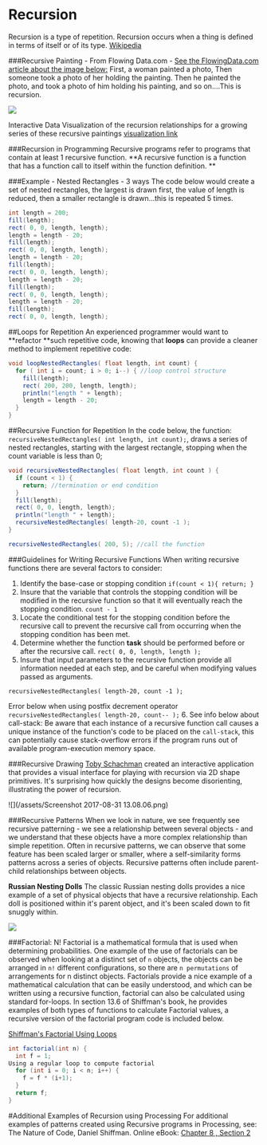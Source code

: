 # Recursion

Recursion is a type of repetition. Recursion occurs when a thing is defined in terms of itself or of its type.    [Wikipedia](https://en.wikipedia.org/wiki/Recursion)

###Recursive Painting - From Flowing Data.com -
[See the FlowingData.com article about the image below:](https://flowingdata.com/2019/02/05/recursive-painting-in-real-life/)
First, a woman painted a photo, Then someone took a photo of her holding the painting.  Then he painted the photo, and took a photo of him holding his painting, and so on....This is recursion.

![](https://i1.wp.com/flowingdata.com/wp-content/uploads/2019/02/recursive-painting-1.png?resize=750%2C484&ssl=1)

Interactive Data Visualization of the recursion relationships for a growing series of these recursive paintings [visualization link](http://nubleh.github.io/i_painted/)


###Recursion in Programming
Recursive programs refer to programs that contain at least 1 recursive function.  **A recursive function is a function that has a function call to itself within the function definition. **

###Example  - Nested Rectangles - 3 ways
The code below would create a set of nested rectangles, the largest is drawn first, the value of length is reduced, then a smaller rectangle is drawn...this is repeated 5 times.

```java
int length = 200;
fill(length);
rect( 0, 0, length, length);
length = length - 20;
fill(length);
rect( 0, 0, length, length);
length = length - 20;
fill(length);
rect( 0, 0, length, length);
length = length - 20;
fill(length);
rect( 0, 0, length, length);
length = length - 20;
fill(length);
rect( 0, 0, length, length);

```

##Loops for Repetition
An experienced programmer would want to **refactor **such repetitive code, knowing that **loops** can provide a cleaner method to implement repetitive code:

```java
void loopNestedRectangles( float length, int count) {
  for ( int i = count; i > 0; i--) { //loop control structure
    fill(length);
    rect( 200, 200, length, length);
    println("length " + length);
    length = length - 20;
  }
}
```

##Recursive Function for Repetition
In the code below, the function: ``recursiveNestedRectangles( int length, int count);``, draws a series of nested rectangles, starting with the largest rectangle, stopping when the count variable is less than 0;

```java
void recursiveNestedRectangles( float length, int count ) {
  if (count < 1) {
    return; //termination or end condition
  }
  fill(length);
  rect( 0, 0, length, length);
  println("length " + length);
  recursiveNestedRectangles( length-20, count -1 );
}

recursiveNestedRectangles( 200, 5); //call the function

```
###Guidelines for Writing Recursive Functions
When writing recursive functions there are several factors to consider:
1. Identify the base-case or stopping condition
    ``if(count < 1){ return; }``
2. Insure that the variable that controls the stopping condition will be modified in the recursive function so that it will eventually reach the stopping condition.
   ``count - 1``
3. Locate the conditional test for the stopping condition before the recursive call to prevent the recursive call from occurring when the stopping condition has been met.
4. Determine whether the function **task** should be performed before or after the recursive call. 
  ``rect( 0, 0, length, length );``
5. Insure that input parameters to the recursive function provide all information needed at each step, and be careful when modifying values passed as arguments.

  ``recursiveNestedRectangles( length-20, count -1 );``
  
  Error below when using postfix decrement operator
  ``recursiveNestedRectangles( length-20, count-- );``
6. See info below about call-stack: Be aware that each instance of a recursive function call causes a unique instance of the function's code to be placed on the `call-stack`, this can potentially cause stack-overflow errors if the program runs out of available program-execution memory space.
 
###Recursive Drawing
[Toby Schachman](http://tobyschachman.com/) created an interactive application that provides a visual interface for playing with recursion via 2D shape primitives. It's surprising how quickly the designs become disorienting, illustrating the power of recursion.   

![](/assets/Screenshot 2017-08-31 13.08.06.png)

###Recursive Patterns
When we look in nature, we see frequently see recursive patterning - we see a relationship between several objects - and we understand that these objects have a more complex relationship than simple repetition.  Often in recursive patterns, we can observe that some feature has been scaled larger or smaller, where a self-similarity forms patterns across a series of objects. Recursive patterns often include parent-child relationships between objects.

**Russian Nesting Dolls**
The classic Russian nesting dolls provides a nice example of a set of physical objects that have a recursive relationship.  Each doll is positioned within it's parent object, and it's been scaled down to fit snuggly within.  

![](https://upload.wikimedia.org/wikipedia/commons/thumb/4/41/Floral_matryoshka_set_2_smallest_doll_nested.JPG/320px-Floral_matryoshka_set_2_smallest_doll_nested.JPG) 


###Factorial:  N!
Factorial is a mathematical formula that is used when determining probabilities. One example of the use of factorials can be observed when looking at a distinct set of `n` objects, the objects can be arranged in `n!` different configurations, so there are `n permutations` of arrangements for n distinct objects.    Factorials provide a nice example of a mathematical calculation that can be easily understood, and which can be written using a recursive function, factorial can also be calculated using standard for-loops.  In section 13.6 of Shiffman's book, he provides examples of both types of functions to calculate Factorial values, a recursive version of the factorial program code is included below. 

[Shiffman's Factorial Using Loops ](https://natureofcode.com/book/chapter-8-fractals/)

```java
int factorial(int n) {
  int f = 1;
Using a regular loop to compute factorial
  for (int i = 0; i < n; i++) {
    f = f * (i+1);
  }
  return f;
} 

```


#Additional Examples of Recursion using Processing
For additional examples of patterns created using Recursive programs in Processing, see:  The Nature of Code, Daniel Shiffman.  Online eBook: [Chapter 8 , Section 2](http://natureofcode.com/book/chapter-8-fractals/)
